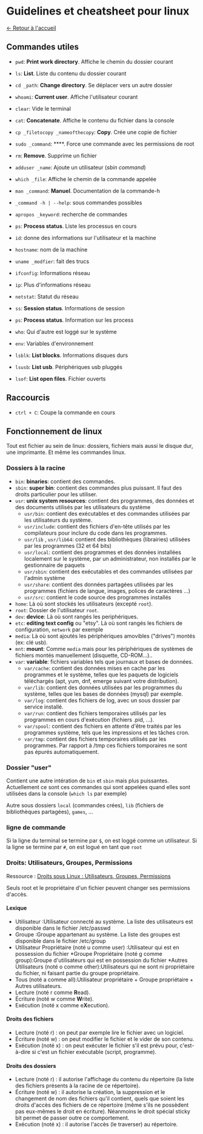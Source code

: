 # Guidelines et cheatsheet pour linux

[← Retour à l'accueil](/README.md)

## Commandes utiles

* `pwd`: **Print work directory**. Affiche le chemin du dossier courant
* `ls`: **List**. Liste du contenu du dossier courant
* `cd _path`: **Change directory**. Se déplacer vers un autre dossier
* `whoami`: **Current user**. Affiche l'utilisateur courant
* `clear`: Vide le terminal
* `cat`: **Concatenate**. Affiche le contenu du fichier dans la console
* `cp _filetocopy _nameofthecopy`: **Copy**. Crée une copie de fichier
* `sudo _command`: ****. Force une commande avec les permissions de root
* `rm`: **Remove**. Supprime un fichier
* `adduser _name`: Ajoute un utilisateur (*sbin command*)
* `which _file`: Affiche le chemin de la commande appelée

* `man _command`: **Manuel**. Documentation de la commande-h
* `_command -h | --help`: sous commandes possibles
* `apropos _keyword`: recherche de commandes

* `ps`: **Process status**. Liste les processus en cours
* `id`: donne des informations sur l'utilisateur et la machine
* `hostname`: nom de la machine
* `uname _modfier`: fait des trucs
* `ifconfig`: Informations réseau
* `ip`: Plus d'informations réseau
* `netstat`: Statut du réseau
* `ss`: **Session status**. Informations de session
* `ps`: **Process status**. Information sur les process
* `who`: Qui d'autre est loggé sur le système
* `env`: Variables d'environnement
* `lsblk`: **List blocks**. Informations disques durs
* `lsusb`: **List usb**. Périphériques usb pluggés
* `lsof`: **List open files**. Fichier ouverts

## Raccourcis

* `ctrl + C`: Coupe la commande en cours

## Fonctionnement de linux

Tout est fichier au sein de linux: dossiers, fichiers mais aussi le disque dur, une imprimante. Et même les commandes linux.

### Dossiers à la racine

* `bin`: **binaries**: contient des commandes.
* `sbin`: **super bin**: contient des commandes plus puissant. Il faut des droits particulier pour les utiliser.
* `usr`: **unix system resources**: contient des programmes, des données et des documents utilisés par les utilisateurs du système
  * `usr/bin`: contient des exécutables et des commandes utilisées par les utilisateurs du système.
  * `usr/include`: contient des fichiers d'en-tête utilisés par les compilateurs pour inclure du code dans les programmes.
  * `usr/lib` , `usr/lib64`: contient des bibliothèques (librairies) utilisées par les programmes (32 et 64 bits)
  * `usr/local`: contient des programmes et des données installées localement sur le système, par un administrateur, non installés par le gestionnaire de paquets
  * `usr/sbin`: contient des exécutables et des commandes utilisées par l'admin système
  * `usr/share`: contient des données partagées utilisées par les programmes (fichiers de langue, images, polices de caractères ...)
  * `usr/src`: contient le code source des programmes installés
* `home`: Là où sont stockés les utilisateurs (excepté `root`).
* `root`: Dossier de l'utilisateur `root`.
* `dev`: **device**: Là où sont rangés les periphériques.
* `etc`: **editing text config** ou "etsy". Là où sont rangés les fichiers de configuration, `network` par exemple
* `media`: Là où sont ajoutés les périphériques amovibles ("drives") montés (ex: clé usb).
* `mnt`: **mount**: Comme `media` mais pour les périphériques de systèmes de fichiers montés manuellement (disquette, CD-ROM…)..
* `var`: **variable**: fichiers variables tels que journaux et bases de données.
  * `var/cache`: contient des données mises en cache par les programmes et le système, telles que les paquets de logiciels téléchargés (apt, yum, dnf, emerge suivant votre distribution).
  * `var/lib`: contient des données utilisées par les programmes du système, telles que les bases de données (mysql) par exemple.
  * `var/log`: contient des fichiers de log, avec un sous dossier par service installé.
  * `var/run`: contient des fichiers temporaires utilisés par les programmes en cours d'exécution (fichiers .pid, ...).
  * `var/spool`: contient des fichiers en attente d'être traités par les programmes système, tels que les impressions et les tâches cron.
  * `var/tmp`: contient des fichiers temporaires utilisés par les programmes. Par rapport à /tmp ces fichiers tomporaires ne sont pas épurés automatiquement.

### Dossier "user"

Contient une autre intération de `bin` et `sbin` mais plus puissantes. Actuellement ce sont ces commandes qui sont appelées quand elles sont utilisées dans la console (`which ls` par exemple)

Autre sous dossiers `local` (commandes crées), `lib` (fichiers de bibliothèques partagées), `games`, ...

### ligne de commande

Si la ligne du terminal se termine par `$`, on est loggé comme un utilisateur. Si la ligne se termine par `#`, on est logué en tant que `root`

### Droits: Utilisateurs, Groupes, Permissions

Ressource : [Droits sous Linux : Utilisateurs, Groupes, Permissions](https://www.linuxtricks.fr/wiki/droits-sous-linux-utilisateurs-groupes-permissions)

Seuls root et le propriétaire d'un fichier peuvent changer ses permissions d'accès.

#### Lexique

* Utilisateur :Utilisateur connecté au système. La liste des utilisateurs est disponible dans le fichier /etc/passwd
* Groupe :Groupe appartenant au système. La liste des groupes est disponible dans le fichier /etc/group
* Utilisateur Propriétaire (noté u comme user) :Utilisateur qui est en possession du fichier
*Groupe Propriétaire (noté g comme group):Groupe d'utilisateurs qui est en possession du fichier
*Autres Utilisateurs (noté o comme other):Utilisateurs qui ne sont ni propriétaire du fichier, ni faisant partie du groupe propriétaire.
* Tous (noté a comme all):Utilisateur propriétaire + Groupe propriétaire + Autres utilisateurs.
* Lecture (noté r comme **R**ead).
* Écriture (noté w comme **W**rite).
* Exécution (noté x comme e**X**ecution).

#### Droits des fichiers

* Lecture (noté r) : on peut par exemple lire le fichier avec un logiciel.
* Écriture (noté w) : on peut modifier le fichier et le vider de son contenu.
* Exécution (noté x) : on peut exécuter le fichier s'il est prévu pour, c'est-à-dire si c'est un fichier exécutable (script, programme).

#### Droits des dossiers

* Lecture (noté r) : il autorise l'affichage du contenu du répertoire (la liste des fichiers présents à la racine de ce répertoire).
* Écriture (noté w) : il autorise la création, la suppression et le changement de nom des fichiers qu'il contient, quels que soient les droits d'accès des fichiers de ce répertoire (même s'ils ne possèdent pas eux-mêmes le droit en écriture). Néanmoins le droit spécial sticky bit permet de passer outre ce comportement.
* Exécution (noté x) : il autorise l'accès (le traverser) au répertoire.
